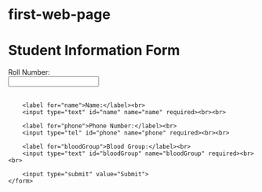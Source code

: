 # first-web-page
<!DOCTYPE html>
<html lang="en">
<head>
    <meta charset="UTF-8">
    <meta name="viewport" content="width=device-width, initial-scale=1.0">
    <title>Student Information Form</title>
</head>
<body>
    <h1>Student Information Form</h1>
    <form action="#" method="post">
        <label for="rollNumber">Roll Number:</label><br>
        <input type="text" id="rollNumber" name="rollNumber" required><br><br>
        
        <label for="name">Name:</label><br>
        <input type="text" id="name" name="name" required><br><br>
        
        <label for="phone">Phone Number:</label><br>
        <input type="tel" id="phone" name="phone" required><br><br>
        
        <label for="bloodGroup">Blood Group:</label><br>
        <input type="text" id="bloodGroup" name="bloodGroup" required><br><br>
        
        <input type="submit" value="Submit">
    </form>
</body>
</html>
